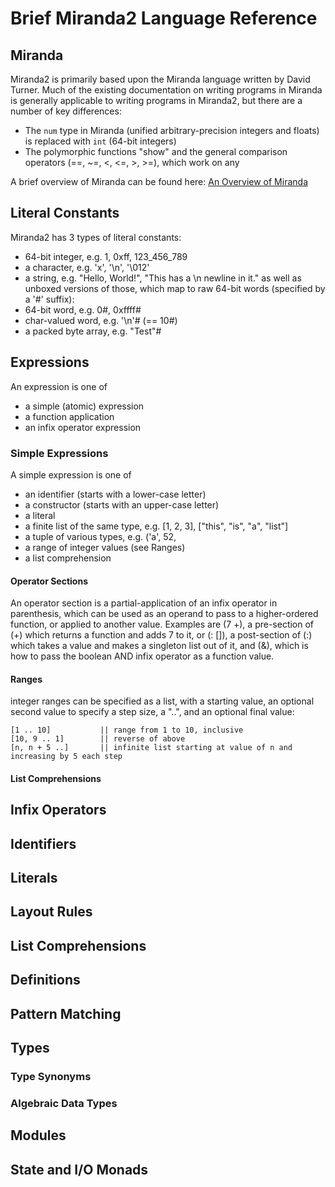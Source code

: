 # Brief Miranda2 Language Reference

## Miranda

Miranda2 is primarily based upon the Miranda language written by David Turner.  Much of the existing documentation
on writing programs in Miranda is generally applicable to writing programs in Miranda2, but there are a number of
key differences:

* The `num` type in Miranda (unified arbitrary-precision integers and floats) is replaced with `int` (64-bit integers)
* The polymorphic functions "show" and the general comparison operators (==, ~=, <, <=, >, >=), which work on any

A brief overview of Miranda can be found here: [An Overview of Miranda](https://www.cs.kent.ac.uk/people/staff/dat/miranda/Overview.html)

## Literal Constants
Miranda2 has 3 types of literal constants:
  * 64-bit integer, e.g. 1, 0xff, 123_456_789
  * a character, e.g. 'x', '\n', '\012'
  * a string, e.g. "Hello, World!", "This has a \n newline in it."
as well as unboxed versions of those, which map to raw 64-bit words (specified by a '#' suffix):
  * 64-bit word, e.g. 0#, 0xffff#
  * char-valued word, e.g. '\n'# (== 10#)
  * a packed byte array, e.g. "Test"#

## Expressions
An expression is one of
* a simple (atomic) expression
* a function application
* an infix operator expression

### Simple Expressions
A simple expression is one of
* an identifier (starts with a lower-case letter)
* a constructor (starts with an upper-case letter)
* a literal
* a finite list of the same type, e.g. [1, 2, 3], ["this", "is", "a", "list"]
* a tuple of various types, e.g. ('a', 52, 
* a range of integer values (see Ranges)
* a list comprehension

#### Operator Sections
An operator section is a partial-application of an infix operator in parenthesis,
which can be used as an operand to pass to a higher-ordered function, or applied
to another value.  Examples are (7 +), a pre-section of (+) which returns a function
and adds 7 to it, or (: []), a post-section of (:) which takes a value and makes a
singleton list out of it, and (&), which is how to pass the boolean AND infix operator
as a function value.

#### Ranges
integer ranges can be specified as a list, with a starting value, an optional second value
to specify a step size, a "..", and an optional final value:

    [1 .. 10]           || range from 1 to 10, inclusive
    [10, 9 .. 1]        || reverse of above
    [n, n + 5 ..]       || infinite list starting at value of n and increasing by 5 each step

#### List Comprehensions

## Infix Operators

## Identifiers

## Literals

## Layout Rules

## List Comprehensions

## Definitions

## Pattern Matching

## Types

### Type Synonyms

### Algebraic Data Types

## Modules

## State and I/O Monads


